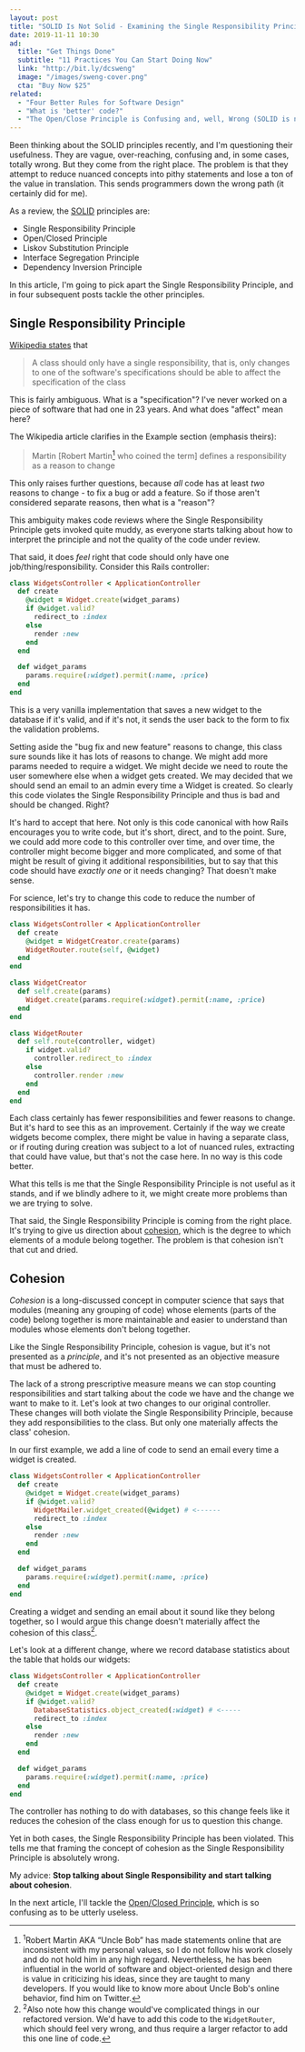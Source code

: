 ```yaml
---
layout: post
title: "SOLID Is Not Solid - Examining the Single Responsibility Principle"
date: 2019-11-11 10:30
ad:
  title: "Get Things Done"
  subtitle: "11 Practices You Can Start Doing Now"
  link: "http://bit.ly/dcsweng"
  image: "/images/sweng-cover.png"
  cta: "Buy Now $25"
related:
  - "Four Better Rules for Software Design"
  - "What is 'better' code?"
  - "The Open/Close Principle is Confusing and, well, Wrong (SOLID is not solid)"
---
```

Been thinking about the SOLID principles recently, and I'm questioning their usefulness.  They are vague, over-reaching,
confusing and, in some cases, totally wrong.  But they come from the right place.  The problem is that they attempt to
reduce nuanced concepts into pithy statements and lose a ton of the value in translation.  This sends programmers down the wrong path (it certainly did for me).

As a review, the [SOLID](https://en.wikipedia.org/wiki/SOLID) principles are:

* Single Responsibility Principle
* Open/Closed Principle
* Liskov Substitution Principle
* Interface Segregation Principle
* Dependency Inversion Principle

In this article, I'm going to pick apart the Single Responsibility Principle, and in four subsequent posts tackle the other
principles.

<!-- more -->

## Single Responsibility Principle

[Wikipedia states](https://en.wikipedia.org/wiki/Single_responsibility_principle) that

> A class should only have a single responsibility, that is, only changes to one of the software's specifications should be able to affect the specification of the class

This is fairly ambiguous.  What is a "specification"?  I've never worked on a piece of software that had one in 23 years.  And
what does "affect" mean here?

The Wikipedia article clarifies in the Example section (emphasis theirs):

> Martin [Robert Martin<a name="back-1"><a href="#1"><sup>1</sup></a></a> who coined the term] defines a responsibility as a <span style="font-style: normal">reason to change</span>

This only raises further questions, because *all* code has at least *two* reasons to change - to fix a bug or add a feature.  So if those aren't considered separate reasons, then what is a "reason"?

This ambiguity makes code reviews where the Single Responsibility Principle gets invoked quite muddy, as everyone starts
talking about how to interpret the principle and not the quality of the code under review.

That said, it does *feel* right that code should only have one job/thing/responsibility.  Consider this Rails controller:

```ruby
class WidgetsController < ApplicationController
  def create
    @widget = Widget.create(widget_params)
    if @widget.valid?
      redirect_to :index
    else
      render :new
    end
  end

  def widget_params
    params.require(:widget).permit(:name, :price)
  end
end
```

<div data-ad></div>

This is a very vanilla implementation that saves a new widget to the database if it's valid, and if it's not, it
sends the user back to the form to fix the validation problems.


Setting aside the "bug fix and new feature" reasons to change, this class sure sounds like it has lots of reasons to change.  We
might add more params needed to require a widget.  We might decide we need to route the user somewhere else when a widget gets
created.  We may decided that we should send an email to an admin every time a Widget is created.  So clearly this code
violates the Single Responsibility Principle and thus is bad and should be changed. Right?

It's hard to accept that here.  Not only is this code canonical with how Rails encourages you to write code, but it's short, direct, and to the point.  Sure, we could add more code to this controller over time, and over time, the controller might become bigger and more complicated, and some of that might be result of giving it additional responsibilities, but to say that this code should have *exactly one* or it needs changing?  That doesn't make sense.

For science, let's try to change this code to reduce the number of responsibilities it has.

```ruby
class WidgetsController < ApplicationController
  def create
    @widget = WidgetCreator.create(params)
    WidgetRouter.route(self, @widget)
  end
end

class WidgetCreator
  def self.create(params)
    Widget.create(params.require(:widget).permit(:name, :price)
  end
end

class WidgetRouter
  def self.route(controller, widget)
    if widget.valid?
      controller.redirect_to :index
    else
      controller.render :new
    end
  end
end
```

Each class certainly has fewer responsibilities and fewer reasons to change.  But it's hard to see this as an improvement.
Certainly if the way we create widgets become complex, there might be value in having a separate class, or if routing during
creation was subject to a lot of nuanced rules, extracting that could have value, but that's not the case here.  In no way is
this code better.

What this tells is me that the Single Responsibility Principle is not useful as it stands, and if we blindly adhere to it, we might create more problems than we are trying to solve.

That said, the Single Responsibility Principle is coming from the right place.  It's trying to give us direction about
[cohesion](https://en.wikipedia.org/wiki/Cohesion_(computer_science)), which is the degree to which elements of a module
belong together.  The problem is that cohesion isn't that cut and dried.

## Cohesion

_Cohesion_ is a long-discussed concept in computer science that says that modules (meaning any grouping of code) whose
elements (parts of the code) belong together is more maintainable and easier to understand than modules whose elements don't
belong together.

Like the Single Responsibility Principle, cohesion is vague, but it's not presented as a *principle*, and it's not presented
as an objective measure that must be adhered to.

The lack of a strong prescriptive measure means we can stop counting responsibilities and start talking about the code we have
and the change we want to make to it.  Let's look at two changes to our original controller.  These changes will both violate
the Single Responsibility Principle, because they add responsibilities to the class.  But only one materially affects the
class' cohesion.

In our first example, we add a line of code to send an email every time a widget is created.

```ruby
class WidgetsController < ApplicationController
  def create
    @widget = Widget.create(widget_params)
    if @widget.valid?
      WidgetMailer.widget_created(@widget) # <------
      redirect_to :index
    else
      render :new
    end
  end

  def widget_params
    params.require(:widget).permit(:name, :price)
  end
end
```

Creating a widget and sending an email about it sound like they belong together, so I would argue this change doesn't
materially affect the cohesion of this class<a name="back-2"><a href="#2"><sup>2</sup></a></a>.

Let's look at a different change, where we record database statistics about the table that holds our widgets:

```ruby
class WidgetsController < ApplicationController
  def create
    @widget = Widget.create(widget_params)
    if @widget.valid?
      DatabaseStatistics.object_created(:widget) # <-----
      redirect_to :index
    else
      render :new
    end
  end

  def widget_params
    params.require(:widget).permit(:name, :price)
  end
end
```

The controller has nothing to do with databases, so this change feels like it reduces the cohesion of the class enough for us
to question this change.

Yet in both cases, the Single Responsibility Principle has been violated.  This tells me that framing the concept of cohesion as the Single Responsibility Principle is absolutely wrong.

My advice: **Stop talking about Single Responsibility and start talking about cohesion**.

In the next article, I'll tackle the [Open/Closed Principle][ocpost], which is so confusing as to be utterly useless.

[ocpost]: /blog/2019/11/14/open-closed-principle-is-confusing-and-well-wrong.html#more

---

<footer class='footnotes'>
<ol>
<li>
<a name='1'></a>
<sup>1</sup>Robert Martin AKA “Uncle Bob” has made statements online that are inconsistent with my personal values, so I do not follow his work closely and do not hold him in any high regard.  Nevertheless, he has been influential in the world of software and object-oriented design and there is value in criticizing his ideas, since they are taught to many developers.  If you would like to know more about Uncle Bob's online behavior, find him on Twitter.<a href='#back-1'>↩</a>
</li>
<li>
<a name='2'></a>
<sup>2</sup>Also note how this change would've complicated things in our refactored version.  We'd have to add this code to
the <code>WidgetRouter</code>, which should feel very wrong, and thus require a larger refactor to add this one line of code.<a href='#back-2'>↩</a>
</li>
</ol>
</footer>
